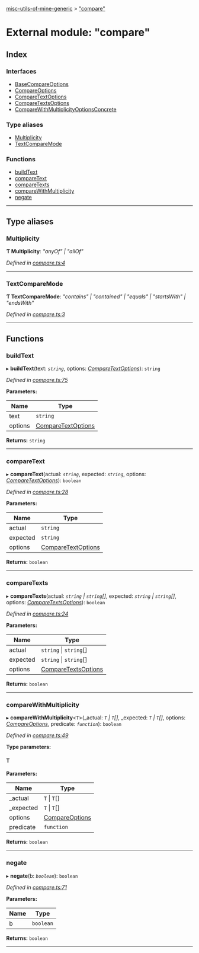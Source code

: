 [misc-utils-of-mine-generic](../README.md) > ["compare"](../modules/_compare_.md)

# External module: "compare"

## Index

### Interfaces

* [BaseCompareOptions](../interfaces/_compare_.basecompareoptions.md)
* [CompareOptions](../interfaces/_compare_.compareoptions.md)
* [CompareTextOptions](../interfaces/_compare_.comparetextoptions.md)
* [CompareTextsOptions](../interfaces/_compare_.comparetextsoptions.md)
* [CompareWithMultiplicityOptionsConcrete](../interfaces/_compare_.comparewithmultiplicityoptionsconcrete.md)

### Type aliases

* [Multiplicity](_compare_.md#multiplicity)
* [TextCompareMode](_compare_.md#textcomparemode)

### Functions

* [buildText](_compare_.md#buildtext)
* [compareText](_compare_.md#comparetext)
* [compareTexts](_compare_.md#comparetexts)
* [compareWithMultiplicity](_compare_.md#comparewithmultiplicity)
* [negate](_compare_.md#negate)

---

## Type aliases

<a id="multiplicity"></a>

###  Multiplicity

**Ƭ Multiplicity**: *"anyOf" \| "allOf"*

*Defined in [compare.ts:4](https://github.com/cancerberoSgx/misc-utils-of-mine/blob/dca33e4/misc-utils-of-mine-generic/src/compare.ts#L4)*

___
<a id="textcomparemode"></a>

###  TextCompareMode

**Ƭ TextCompareMode**: *"contains" \| "contained" \| "equals" \| "startsWith" \| "endsWith"*

*Defined in [compare.ts:3](https://github.com/cancerberoSgx/misc-utils-of-mine/blob/dca33e4/misc-utils-of-mine-generic/src/compare.ts#L3)*

___

## Functions

<a id="buildtext"></a>

###  buildText

▸ **buildText**(text: *`string`*, options: *[CompareTextOptions](../interfaces/_compare_.comparetextoptions.md)*): `string`

*Defined in [compare.ts:75](https://github.com/cancerberoSgx/misc-utils-of-mine/blob/dca33e4/misc-utils-of-mine-generic/src/compare.ts#L75)*

**Parameters:**

| Name | Type |
| ------ | ------ |
| text | `string` |
| options | [CompareTextOptions](../interfaces/_compare_.comparetextoptions.md) |

**Returns:** `string`

___
<a id="comparetext"></a>

###  compareText

▸ **compareText**(actual: *`string`*, expected: *`string`*, options: *[CompareTextOptions](../interfaces/_compare_.comparetextoptions.md)*): `boolean`

*Defined in [compare.ts:28](https://github.com/cancerberoSgx/misc-utils-of-mine/blob/dca33e4/misc-utils-of-mine-generic/src/compare.ts#L28)*

**Parameters:**

| Name | Type |
| ------ | ------ |
| actual | `string` |
| expected | `string` |
| options | [CompareTextOptions](../interfaces/_compare_.comparetextoptions.md) |

**Returns:** `boolean`

___
<a id="comparetexts"></a>

###  compareTexts

▸ **compareTexts**(actual: *`string` \| `string`[]*, expected: *`string` \| `string`[]*, options: *[CompareTextsOptions](../interfaces/_compare_.comparetextsoptions.md)*): `boolean`

*Defined in [compare.ts:24](https://github.com/cancerberoSgx/misc-utils-of-mine/blob/dca33e4/misc-utils-of-mine-generic/src/compare.ts#L24)*

**Parameters:**

| Name | Type |
| ------ | ------ |
| actual | `string` \| `string`[] |
| expected | `string` \| `string`[] |
| options | [CompareTextsOptions](../interfaces/_compare_.comparetextsoptions.md) |

**Returns:** `boolean`

___
<a id="comparewithmultiplicity"></a>

###  compareWithMultiplicity

▸ **compareWithMultiplicity**<`T`>(_actual: *`T` \| `T`[]*, _expected: *`T` \| `T`[]*, options: *[CompareOptions](../interfaces/_compare_.compareoptions.md)*, predicate: *`function`*): `boolean`

*Defined in [compare.ts:49](https://github.com/cancerberoSgx/misc-utils-of-mine/blob/dca33e4/misc-utils-of-mine-generic/src/compare.ts#L49)*

**Type parameters:**

#### T 
**Parameters:**

| Name | Type |
| ------ | ------ |
| _actual | `T` \| `T`[] |
| _expected | `T` \| `T`[] |
| options | [CompareOptions](../interfaces/_compare_.compareoptions.md) |
| predicate | `function` |

**Returns:** `boolean`

___
<a id="negate"></a>

###  negate

▸ **negate**(b: *`boolean`*): `boolean`

*Defined in [compare.ts:71](https://github.com/cancerberoSgx/misc-utils-of-mine/blob/dca33e4/misc-utils-of-mine-generic/src/compare.ts#L71)*

**Parameters:**

| Name | Type |
| ------ | ------ |
| b | `boolean` |

**Returns:** `boolean`

___

